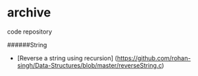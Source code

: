 # archive
code repository

######String
  - [Reverse a string using recursion] (https://github.com/rohan-singh/Data-Structures/blob/master/reverseString.c)
